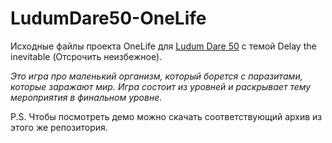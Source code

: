 # LudumDare50-OneLife
 
Исходные файлы проекта OneLife для [Ludum Dare 50](https://ldjam.com/events/ludum-dare/50) с темой Delay the inevitable (Отсрочить неизбежное).

*Это игра про маленький организм, который борется с паразитами, которые заражают мир. Игра состоит из уровней и раскрывает тему мероприятия в финальном уровне.*

P.S. Чтобы посмотреть демо можно скачать соответствующий архив из этого же репозитория.
